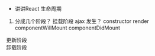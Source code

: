 - 讲讲React 生命周期

1. 分成几个阶段？
  挂载阶段  ajax 发生？
    constructor 
    render  
    componentWillMount 
    componentDidMount 

  更新阶段   
  卸载阶段  
  